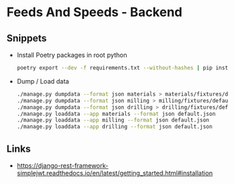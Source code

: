 # Feeds And Speeds - Backend

## Snippets

* Install Poetry packages in root python

    ```bash
    poetry export --dev -f requirements.txt --without-hashes | pip install -r /dev/stdin
    ```

* Dump / Load data

    ```bash
    ./manage.py dumpdata --format json materials > materials/fixtures/default.json
    ./manage.py dumpdata --format json milling > milling/fixtures/default.json
    ./manage.py dumpdata --format json drilling > drilling/fixtures/default.json
    ./manage.py loaddata --app materials --format json default.json
    ./manage.py loaddata --app milling --format json default.json
    ./manage.py loaddata --app drilling --format json default.json
    ```

## Links

* https://django-rest-framework-simplejwt.readthedocs.io/en/latest/getting_started.html#installation
